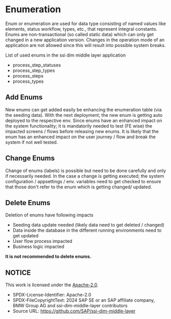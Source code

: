 # Enumeration

Enum or enumeration are used for data type consisting of named values like elements, status workflow, types, etc., that represent integral constants. Enums are non-transactional (so called static data) which can only get changed in a new application version. Changes in the operation mode of an application are not allowed since this will result into possible system breaks.

List of used enums in the ssi dim middle layer application

- process_step_statuses
- process_step_types
- process_steps
- process_types

## Add Enums

New enums can get added easily be enhancing the enumeration table (via the seeding data). With the next deployment; the new enum is getting auto deployed to the respective env.
Since enums have an enhanced impact on the system functionality; it is mandatorily needed to test (FE wise) the impacted screens / flows before releasing new enums. It is likely that the enum has an enhanced impact on the user journey / flow and break the system if not well tested.

## Change Enums

Change of enums (labels) is possible but need to be done carefully and only if necessarily needed.
In the case a change is getting executed; the system configuration / appsettings / env. variables need to get checked to ensure that those don't refer to the enum which is getting changed/ updated.

## Delete Enums

Deletion of enums have following impacts

- Seeding data update needed (likely data need to get deleted / changed)
- Data inside the database in the different running environments need to get updated
- User flow process impacted
- Business logic impacted

**It is not recommended to delete enums.**

## NOTICE

This work is licensed under the [Apache-2.0](https://www.apache.org/licenses/LICENSE-2.0).

- SPDX-License-Identifier: Apache-2.0
- SPDX-FileCopyrightText: 2024 SAP SE or an SAP affiliate company, BMW Group AG and ssi-dim-middle-layer contributors
- Source URL: https://github.com/SAP/ssi-dim-middle-layer
